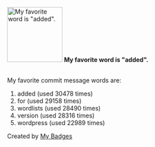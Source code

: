 <img src="https://github.com/my-badges/my-badges/blob/master/src/all-badges/favorite-word/favorite-word.png?raw=true" alt="My favorite word is &quot;added&quot;." title="My favorite word is &quot;added&quot;." width="128">
<strong>My favorite word is &quot;added&quot;.</strong>
<br><br>

My favorite commit message words are:

1. added (used 30478 times)
2. for (used 29158 times)
3. wordlists (used 28490 times)
4. version (used 28316 times)
5. wordpress (used 22989 times)


Created by <a href="https://github.com/my-badges/my-badges">My Badges</a>